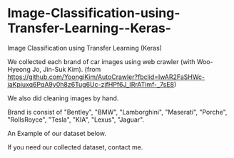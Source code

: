 # Image-Classification-using-Transfer-Learning--Keras-
Image Classification using Transfer Learning (Keras)


We collected each brand of car images using web crawler (with Woo-Hyeong Jo, Jin-Suk Kim). (from https://github.com/YoongiKim/AutoCrawler?fbclid=IwAR2FaSHWc-jaKpiuxq6PqA9y0h8z6Tug6Uc-zjfHPf6J_IRrATimf-_7sE8)


We also did cleaning images by hand.



Brand is consist of "Bentley", "BMW", "Lamborghini", "Maserati", "Porche", "RollsRoyce", "Tesla", "KIA", "Lexus", "Jaguar".


An Example of our dataset below.



If you need our collected dataset, contact me.
